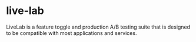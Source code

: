 # live-lab
LiveLab is a feature toggle and production A/B testing suite that is designed to be compatible with most applications and services.
